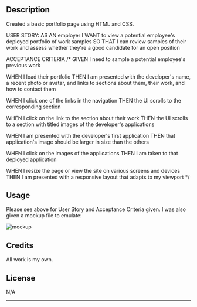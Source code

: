 # <Your-Project-Title>

## Description

Created a basic portfolio page using HTML and CSS. 

USER STORY:
AS AN employer
I WANT to view a potential employee's deployed portfolio of work samples
SO THAT I can review samples of their work and assess whether they're a good candidate for an open position

ACCEPTANCE CRITERIA
/* GIVEN I need to sample a potential employee's previous work

WHEN I load their portfolio
THEN I am presented with the developer's name, a recent photo or avatar, and links to sections about them, their work, and how to contact them

WHEN I click one of the links in the navigation
THEN the UI scrolls to the corresponding section

WHEN I click on the link to the section about their work
THEN the UI scrolls to a section with titled images of the developer's applications

WHEN I am presented with the developer's first application
THEN that application's image should be larger in size than the others

WHEN I click on the images of the applications
THEN I am taken to that deployed application

WHEN I resize the page or view the site on various screens and devices
THEN I am presented with a responsive layout that adapts to my viewport */

## Usage

Please see above for User Story and Acceptance Criteria given. I was also given a mockup file to emulate:

![mockup](./assets/02-advanced-css-homework-demo.gif)

## Credits

All work is my own.

## License

N/A

---
